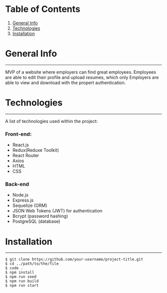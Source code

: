 # Table of Contents
1. [General Info](#general-info)
2. [Technologies](#technologies)
3. [Installation](#installation)

# General Info
***
MVP of a website where employers can find great employees. Employees are able to edit their profile and upload resumes, which only Employers are able to view and download with the propert authentication.

# Technologies
***
A list of technologies used within the project:

### Front-end:
* React.js
* Redux(Reduxe Toolkit)
* React Router
* Axios
* HTML
* CSS

### Back-end
* Node.js
* Express.js
* Sequelize (ORM)
* JSON Web Tokens (JWT) for authentication
* Bcrypt (password hashing)
* PostgreSQL (database)
  
# Installation
***
```
$ git clone https://github.com/your-username/project-title.git
$ cd ../path/to/the/file
$ code .
$ npm install
$ npm run seed
$ npm run build
$ npm run start
```
